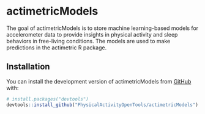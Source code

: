 
# actimetricModels

<!-- badges: start -->
<!-- badges: end -->

The goal of actimetricModels is to store machine learning-based models for accelerometer data to provide insights in physical activity and sleep behaviors in free-living conditions. The models are used to make predictions in the actimetric R package.

## Installation

You can install the development version of actimetricModels from [GitHub](https://github.com/) with:

``` r
# install.packages("devtools")
devtools::install_github("PhysicalActivityOpenTools/actimetricModels")
```

